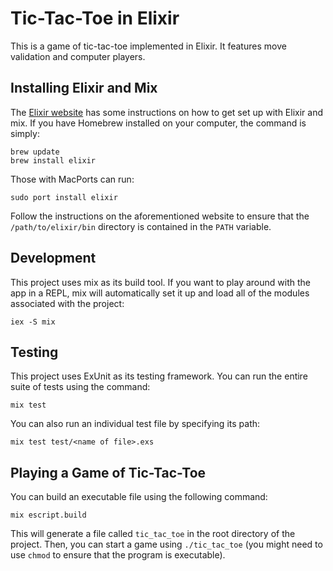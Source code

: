 # Tic-Tac-Toe in Elixir

This is a game of tic-tac-toe implemented in Elixir. It features move validation and computer players.

## Installing Elixir and Mix

The [Elixir website](http://elixir-lang.org/install.html) has some instructions on how to get set up with Elixir and mix. If you have Homebrew installed on your computer, the command is simply:

```
brew update
brew install elixir
```

Those with MacPorts can run:

```
sudo port install elixir
```

Follow the instructions on the aforementioned website to ensure that the ```/path/to/elixir/bin``` directory is contained in the ```PATH``` variable.

## Development

This project uses mix as its build tool. If you want to play around with the app in a REPL, mix will automatically set it up and load all of the modules associated with the project:

```
iex -S mix
```

## Testing

This project uses ExUnit as its testing framework. You can run the entire suite of tests using the command:

```
mix test
```

You can also run an individual test file by specifying its path:

```
mix test test/<name of file>.exs
```

## Playing a Game of Tic-Tac-Toe

You can build an executable file using the following command:

```
mix escript.build
```

This will generate a file called ```tic_tac_toe``` in the root directory of the project. Then, you can start a game using ```./tic_tac_toe``` (you might need to use ```chmod``` to ensure that the program is executable).
